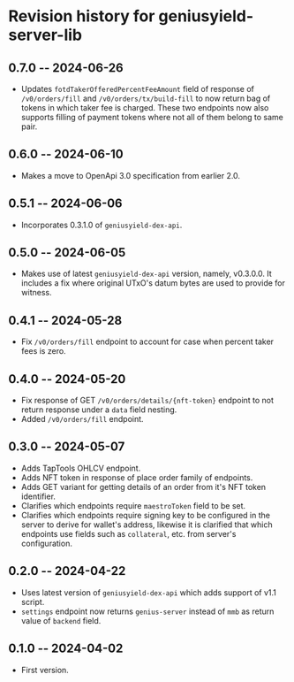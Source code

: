 # Revision history for geniusyield-server-lib

## 0.7.0 -- 2024-06-26

* Updates `fotdTakerOfferedPercentFeeAmount` field of response of `/v0/orders/fill` and `/v0/orders/tx/build-fill` to now return bag of tokens in which taker fee is charged. These two endpoints now also supports filling of payment tokens where not all of them belong to same pair.

## 0.6.0 -- 2024-06-10

* Makes a move to OpenApi 3.0 specification from earlier 2.0.

## 0.5.1 -- 2024-06-06

* Incorporates 0.3.1.0 of `geniusyield-dex-api`.

## 0.5.0 -- 2024-06-05

* Makes use of latest `geniusyield-dex-api` version, namely, v0.3.0.0. It includes a fix where original UTxO's datum bytes are used to provide for witness.

## 0.4.1 -- 2024-05-28

* Fix `/v0/orders/fill` endpoint to account for case when percent taker fees is zero.

## 0.4.0 -- 2024-05-20

* Fix response of GET `/v0/orders/details/{nft-token}` endpoint to not return response under a `data` field nesting.
* Added `/v0/orders/fill` endpoint.

## 0.3.0 -- 2024-05-07

* Adds TapTools OHLCV endpoint.
* Adds NFT token in response of place order family of endpoints.
* Adds GET variant for getting details of an order from it's NFT token identifier.
* Clarifies which endpoints require `maestroToken` field to be set.
* Clarifies which endpoints require signing key to be configured in the server to derive for wallet's address, likewise it is clarified that which endpoints use fields such as `collateral`, etc. from server's configuration.

## 0.2.0 -- 2024-04-22

* Uses latest version of `geniusyield-dex-api` which adds support of v1.1 script.
* `settings` endpoint now returns `genius-server` instead of `mmb` as return value of `backend` field.

## 0.1.0 -- 2024-04-02

* First version.
